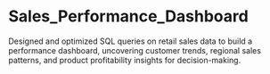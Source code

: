 # Sales_Performance_Dashboard
Designed and optimized SQL queries on retail sales data to build a performance dashboard, uncovering customer trends, regional sales patterns, and product profitability insights for decision-making.
